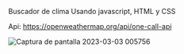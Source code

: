 Buscador de clima Usando javascript, HTML y CSS

Api: https://openweathermap.org/api/one-call-api


![Captura de pantalla 2023-03-03 005756](https://user-images.githubusercontent.com/99148837/222643014-e1371596-e98c-4c23-94cc-845e43013b95.png)
